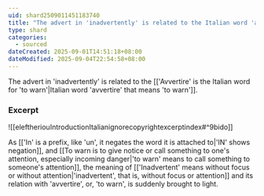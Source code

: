 ```yaml
---
uid: shard2509011451183740
title: "The advert in 'inadvertently' is related to the Italian word 'avvertire' that means 'to warn'"
type: shard
categories:
  - sourced
dateCreated: 2025-09-01T14:51:18+08:00
dateModified: 2025-09-04T22:54:58+08:00
---
```

The advert in 'inadvertently' is related to the [['Avvertire' is the Italian word for 'to warn'|Italian word 'avvertire' that means 'to warn']].

### Excerpt
![[eleftheriouIntroductionItalianignorecopyrightexcerptindex#^9bido]]

As [['In' is a prefix, like 'un', it negates the word it is attached to|'IN' shows negation]], and [[To warn is to give notice or call something to one's attention, especially incoming danger|'to warn' means to call something to someone's attention]], the meaning of [['Inadvertent' means without focus or without attention|'inadvertent', that is, without focus or attention]] and its relation with 'avvertire', or, 'to warn', is suddenly brought to light. 
